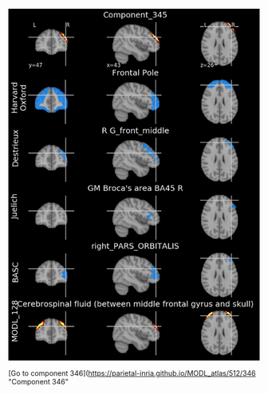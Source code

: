 


![345](preliminary/345.jpg "Component 345")

[Go to component 346](https://parietal-inria.github.io/MODL_atlas/512/346 "Component 346"